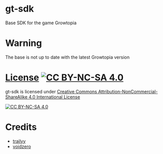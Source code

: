 # gt-sdk
  Base SDK for the game Growtopia

# Warning
  The base is not up to date with the latest Growtopia version

# [License](LICENSE) [![CC BY-NC-SA 4.0][cc-by-nc-sa-shield]][cc-by-nc-sa] 
gt-sdk is licensed under [Creative Commons Attribution-NonCommercial-ShareAlike 4.0 International License][cc-by-nc-sa]

[![CC BY-NC-SA 4.0][cc-by-nc-sa-image]][cc-by-nc-sa]

# Credits
- [trailyy](https://github.com/trailyy)
- [voidzero](https://github.com/voidzer0-development)

[cc-by-nc-sa]: http://creativecommons.org/licenses/by-nc-sa/4.0/
[cc-by-nc-sa-image]: https://licensebuttons.net/l/by-nc-sa/4.0/88x31.png
[cc-by-nc-sa-shield]: https://img.shields.io/badge/License-CC%20BY--NC--SA%204.0-lightgrey.svg
